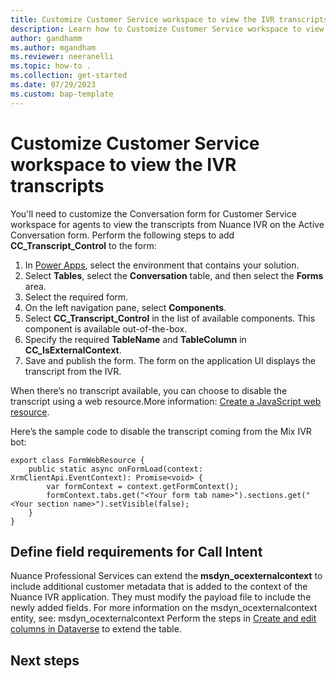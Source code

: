 ```yaml
---
title: Customize Customer Service workspace to view the IVR transcripts 
description: Learn how to Customize Customer Service workspace to view the IVR transcripts
author: gandhamm
ms.author: mgandham
ms.reviewer: neeranelli
ms.topic: how-to .
ms.collection: get-started 
ms.date: 07/29/2023
ms.custom: bap-template 
---
```


# Customize Customer Service workspace to view the IVR transcripts

You'll need to customize the Conversation form for Customer Service workspace for agents to view the transcripts from Nuance IVR on the Active Conversation form. Perform the following steps to add **CC_Transcript_Control** to the form:

1.	In [Power Apps](https://make.preview.powerapps.com/), select the environment that contains your solution.
2.	Select **Tables**, select the **Conversation** table, and then select the **Forms** area.
3.	Select the required form. 
4.	On the left navigation pane, select **Components**.
5.	Select **CC_Transcript_Control** in the list of available components. This component is available out-of-the-box.
6.	Specify the required **TableName** and **TableColumn** in **CC_IsExternalContext**.
7.	 Save and publish the form.  The form on the application UI displays the transcript from the IVR.

When there’s no transcript available, you can choose to disable the transcript using a web resource.More information: [Create a JavaScript web resource](/power-apps/maker/model-driven-apps/configure-event-handlers-legacy#create-a-javascript-web-resource).

Here’s the sample code to disable the transcript coming from the Mix IVR bot:

```
export class FormWebResource {
    public static async onFormLoad(context: XrmClientApi.EventContext): Promise<void> {
        var formContext = context.getFormContext();
        formContext.tabs.get("<Your form tab name>").sections.get("<Your section name>").setVisible(false);
    }
}
```

## Define field requirements for Call Intent

Nuance Professional Services can extend the **msdyn_ocexternalcontext** to include additional customer metadata that is added to the context of the Nuance IVR application. They must modify the payload file to include the newly added fields. For more information on the msdyn_ocexternalcontext entity, see: msdyn_ocexternalcontext
Perform the steps in [Create and edit columns in Dataverse](/power-apps/maker/data-platform/create-edit-field-portal) to extend the table.

## Next steps

<!--Remove all the comments in this template before you sign-off or merge to the main branch.-->
